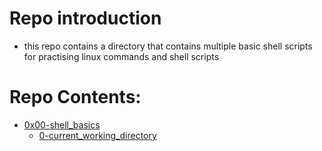# Repo introduction

- this repo contains a directory that contains multiple basic shell scripts for practising linux commands and shell scripts

# Repo Contents:

- [0x00-shell_basics](./0x00-shell_basics)
  - [0-current_working_directory](0x00-shell_basics/0-current_working_directory.sh)
